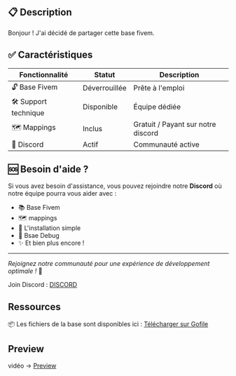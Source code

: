 ## 📋 Description

Bonjour ! J'ai décidé de partager cette base fivem. 

## ✅ Caractéristiques
| Fonctionnalité | Statut | Description |
|----------------|--------|-------------|
| 🔓 Base Fivem | Déverrouillée | Prête à l'emploi |
| 🛠️ Support technique | Disponible | Équipe dédiée |
| 🗺️ Mappings | Inclus |  Gratuit / Payant sur notre discord |
| 💬 Discord | Actif | Communauté active |

## 🆘 Besoin d'aide ?
Si vous avez besoin d'assistance, vous pouvez rejoindre notre **Discord** où notre équipe pourra vous aider avec :
- 📚 Base Fivem
- 🗺️ mappings
- 🔧 L'installation simple
- 🐛 Bsae Debug
- ✨ Et bien plus encore !

---
*Rejoignez notre communauté pour une expérience de développement optimale !* 🎯

Join Discord : [DISCORD](https://discord.gg/pG9QksuMwt)

## Ressources
📦 Les fichiers de la base sont disponibles ici : [Télécharger sur Gofile](https://gofile.io/d/X4yGI1)

## Preview
vidéo → [Preview](https://www.youtube.com/watch?v=RFiSXoo-dhg&t=2s)
